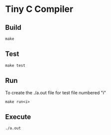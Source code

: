 # Tiny C Compiler

## Build
```
make
```

## Test
```
make test
```

## Run

To create the ./a.out file for test file numbered "i"

```
make run<i>
```

## Execute

```
./a.out
```
